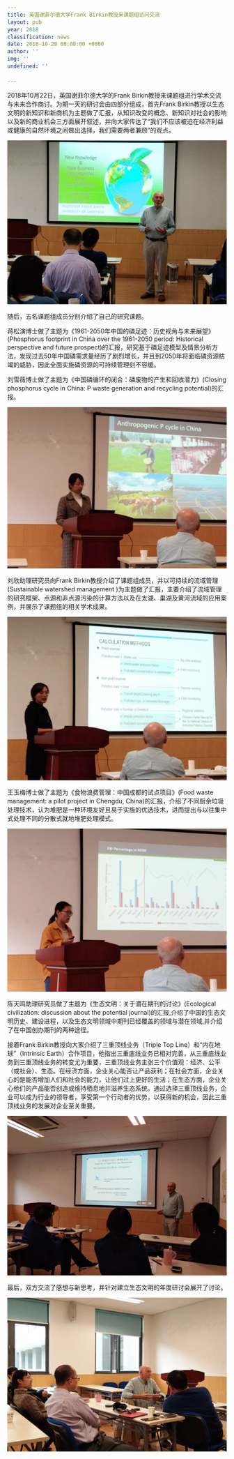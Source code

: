 ```yaml
---
title: 英国谢菲尔德大学Frank Birkin教授来课题组访问交流
layout: pub
year: 2018
classification: news
date: 2018-10-28 00:00:00 +0000
author: ''
img: ''
undefined: ''

---
```

2018年10月22日，英国谢菲尔德大学的Frank Birkin教授来课题组进行学术交流与未来合作商讨。为期一天的研讨会由四部分组成，首先Frank Birkin教授以生态文明的新知识和新商机为主题做了汇报，从知识改变的概念、新知识对社会的影响以及新的商业机会三方面展开叙述，并向大家传达了“我们不应该被迫在经济利益或健康的自然环境之间做出选择，我们需要两者兼顾”的观点。

![](/uploads/1-1.png)

随后，五名课题组成员分别介绍了自己的研究课题。

蒋松演博士做了主题为《1961-2050年中国的磷足迹：历史视角与未来展望》(Phosphorus footprint in China over the 1961-2050 period: Historical perspective and future prospect)的汇报，研究基于磷足迹模型及情景分析方法，发现过去50年中国磷需求量经历了剧烈增长，并且到2050年将面临磷资源枯竭的威胁，因此全面实施磷资源的可持续管理刻不容缓。

刘雪薇博士做了主题为《中国磷循环的闭合：磷废物的产生和回收潜力》(Closing phosphorus cycle in China: P waste generation and recycling potential)的汇报。

![](/uploads/2.png)

刘欣助理研究员向Frank Birkin教授介绍了课题组成员，并以可持续的流域管理(Sustainable watershed management )为主题做了汇报，主要介绍了流域管理的研究框架、点源和非点源污染的计算方法以及在太湖、巢湖及黄河流域的应用案例，并展示了课题组的相关学术成果。

![](/uploads/3.png)

王玉梅博士做了主题为《食物浪费管理：中国成都的试点项目》(Food waste management: a pilot project in Chengdu, China)的汇报，介绍了不同厨余垃圾处理技术，认为堆肥是一种环境友好且易于实施的优选技术，进而提出与以往集中式处理不同的分散式就地堆肥处理模式。

![](/uploads/5-1.png)

陈天鸣助理研究员做了主题为《生态文明：关于潜在期刊的讨论》(Ecological civilization: discussion about the potential journal)的汇报,介绍了中国的生态文明历史、建设进程，以及生态文明领域中期刊已经覆盖的领域与潜在领域,并介绍了在中国创办期刊的两种途径。

接着Frank Birkin教授向大家介绍了三重顶线业务（Triple Top Line）和“内在地球”（Intrinsic Earth）合作项目，他指出三重底线业务已相对完善，从三重底线业务到三重顶线业务的转变尤为重要，三重顶线业务主张三个价值观：经济、公平（或社会）、生态。在经济方面，企业关心能否让产品获利；在社会方面，企业关心的是能否增加人们和社会的能力，让他们过上更好的生活；在生态方面，企业关心他们的产品能否创造或维持栖息地并滋养生态系统。通过选择三重顶线业务，企业可以成为行业的领导者，享受第一个行动者的优势，以获得新的机会，因此三重顶线业务的发展对企业至关重要。

![](/uploads/6-1.png)

最后，双方交流了感想与新思考，并针对建立生态文明的年度研讨会展开了讨论。

![](/uploads/7-1.png)